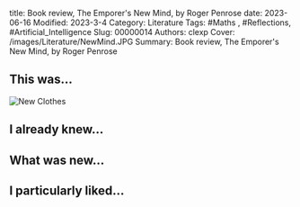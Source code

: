 title: Book review, The Emporer's New Mind, by Roger Penrose
date: 2023-06-16
Modified: 2023-3-4
Category: Literature
Tags: #Maths , #Reflections, #Artificial_Intelligence 
Slug: 00000014
Authors: clexp
Cover: /images/Literature/NewMind.JPG
Summary: Book review, The Emporer's New Mind, by Roger Penrose

## This was...
![New Clothes](/images/Literature/NewMind.JPG)
## I already knew...

## What was new...

## I particularly liked... 

